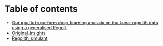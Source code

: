 # Table of contents

* [Our goal is to perform deep-learning analysis on the Lunar regolith data using a generalised Regolit](README.md)
* [Original\_insights](Original\_insights/readme.md)
* [Regolith\_simulant](Regolith\_simulant/readme.md)
